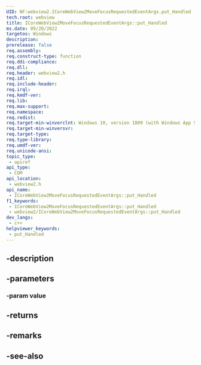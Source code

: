 ```yaml
---
UID: NF:webview2.ICoreWebView2MoveFocusRequestedEventArgs.put_Handled
tech.root: webview
title: ICoreWebView2MoveFocusRequestedEventArgs::put_Handled
ms.date: 09/20/2022
targetos: Windows
description: 
prerelease: false
req.assembly: 
req.construct-type: function
req.ddi-compliance: 
req.dll: 
req.header: webview2.h
req.idl: 
req.include-header: 
req.irql: 
req.kmdf-ver: 
req.lib: 
req.max-support: 
req.namespace: 
req.redist: 
req.target-min-winverclnt: Windows 10, version 1809 (with Windows App SDK 1.1 or later)
req.target-min-winversvr: 
req.target-type: 
req.type-library: 
req.umdf-ver: 
req.unicode-ansi: 
topic_type:
 - apiref
api_type:
 - COM
api_location:
 - webview2.h
api_name:
 - ICoreWebView2MoveFocusRequestedEventArgs::put_Handled
f1_keywords:
 - ICoreWebView2MoveFocusRequestedEventArgs::put_Handled
 - webview2/ICoreWebView2MoveFocusRequestedEventArgs::put_Handled
dev_langs:
 - c++
helpviewer_keywords:
 - put_Handled
---
```


## -description

## -parameters

### -param value

## -returns

## -remarks

## -see-also


